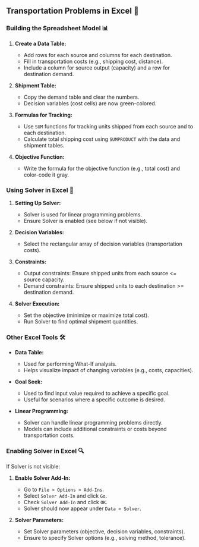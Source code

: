 

## Transportation Problems in Excel 🚚

### Building the Spreadsheet Model 📊

1. **Create a Data Table:**
   - Add rows for each source and columns for each destination.
   - Fill in transportation costs (e.g., shipping cost, distance).
   - Include a column for source output (capacity) and a row for destination demand.

2. **Shipment Table:**
   - Copy the demand table and clear the numbers.
   - Decision variables (cost cells) are now green-colored.

3. **Formulas for Tracking:**
   - Use `SUM` functions for tracking units shipped from each source and to each destination.
   - Calculate total shipping cost using `SUMPRODUCT` with the data and shipment tables.

4. **Objective Function:**
   - Write the formula for the objective function (e.g., total cost) and color-code it gray.

### Using Solver in Excel 🧩

1. **Setting Up Solver:**
   - Solver is used for linear programming problems.
   - Ensure Solver is enabled (see below if not visible).

2. **Decision Variables:**
   - Select the rectangular array of decision variables (transportation costs).

3. **Constraints:**
   - Output constraints: Ensure shipped units from each source <= source capacity.
   - Demand constraints: Ensure shipped units to each destination >= destination demand.

4. **Solver Execution:**
   - Set the objective (minimize or maximize total cost).
   - Run Solver to find optimal shipment quantities.

### Other Excel Tools 🛠️

- **Data Table:**
  - Used for performing What-If analysis.
  - Helps visualize impact of changing variables (e.g., costs, capacities).

- **Goal Seek:**
  - Used to find input value required to achieve a specific goal.
  - Useful for scenarios where a specific outcome is desired.

- **Linear Programming:**
  - Solver can handle linear programming problems directly.
  - Models can include additional constraints or costs beyond transportation costs.

### Enabling Solver in Excel 🔍

If Solver is not visible:

1. **Enable Solver Add-In:**
   - Go to `File > Options > Add-Ins`.
   - Select `Solver Add-In` and click `Go`.
   - Check `Solver Add-In` and click `OK`.
   - Solver should now appear under `Data > Solver`.

2. **Solver Parameters:**
   - Set Solver parameters (objective, decision variables, constraints).
   - Ensure to specify Solver options (e.g., solving method, tolerance).

